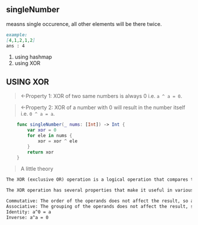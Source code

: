 ## singleNumber
measns single occurence,  all other elements will be there twice.

```markdown
example:   
[4,1,2,1,2]  
ans : 4
```
1. using hashmap
2. using XOR 

## USING XOR

> ←Property 1: XOR of two same numbers is always 0 i.e. `a ^ a = 0`. 

> ←Property 2: XOR of a number with 0 will result in the number itself i.e. `0 ^ a = a`.

```swift
    func singleNumber(_ nums: [Int]) -> Int {
        var xor = 0
        for ele in nums {
            xor = xor ^ ele 
        }
        return xor
    }
```


> A little theory

```markdown
The XOR (exclusive OR) operation is a logical operation that compares two binary digits and returns 1 if they are different and 0 if they are the same. It is represented by the symbol "^".

The XOR operation has several properties that make it useful in various algorithms and problems. Some of the most important properties of XOR are:

Commutative: The order of the operands does not affect the result, so a^b = b^a
Associative: The grouping of the operands does not affect the result, so (a^b)^c = a^(b^c)
Identity: a^0 = a
Inverse: a^a = 0

```
